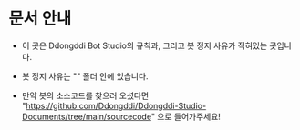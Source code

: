 # 문서 안내

* 이 곳은 Ddongddi Bot Studio의 규칙과, 그리고 봇 정지 사유가 적혀있는 곳입니다.

* 봇 정지 사유는 "" 폴더 안에 있습니다.

* 만약 봇의 소스코드를 찾으러 오셨다면 "https://github.com/Ddongddi/Ddongddi-Studio-Documents/tree/main/sourcecode" 으로 들어가주세요!